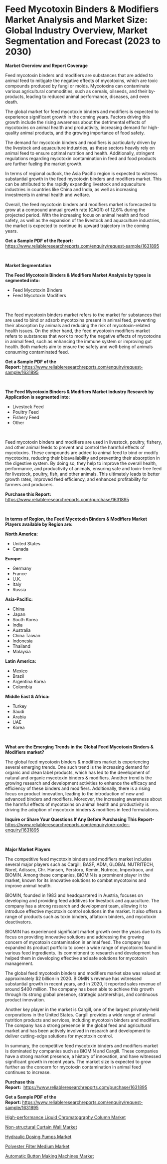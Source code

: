 <p><h1>Feed Mycotoxin Binders & Modifiers Market Analysis and Market Size: Global Industry Overview, Market Segmentation and Forecast (2023 to 2030)</h1></p><p><strong>Market Overview and Report Coverage</strong></p>
<p><p>Feed mycotoxin binders and modifiers are substances that are added to animal feed to mitigate the negative effects of mycotoxins, which are toxic compounds produced by fungi or molds. Mycotoxins can contaminate various agricultural commodities, such as cereals, oilseeds, and their by-products, leading to reduced animal performance, diseases, and even death.</p><p>The global market for feed mycotoxin binders and modifiers is expected to experience significant growth in the coming years. Factors driving this growth include the rising awareness about the detrimental effects of mycotoxins on animal health and productivity, increasing demand for high-quality animal products, and the growing importance of food safety.</p><p>The demand for mycotoxin binders and modifiers is particularly driven by the livestock and aquaculture industries, as these sectors heavily rely on animal feed to ensure optimal nutrition and health. Additionally, stringent regulations regarding mycotoxin contamination in feed and food products are further fueling the market growth.</p><p>In terms of regional outlook, the Asia Pacific region is expected to witness substantial growth in the feed mycotoxin binders and modifiers market. This can be attributed to the rapidly expanding livestock and aquaculture industries in countries like China and India, as well as increasing investments in animal health and welfare.</p><p>Overall, the feed mycotoxin binders and modifiers market is forecasted to grow at a compound annual growth rate (CAGR) of 12.6% during the projected period. With the increasing focus on animal health and food safety, as well as the expansion of the livestock and aquaculture industries, the market is expected to continue its upward trajectory in the coming years.</p></p>
<p><strong>Get a Sample PDF of the Report:</strong> <a href="https://www.reliableresearchreports.com/enquiry/request-sample/1631895">https://www.reliableresearchreports.com/enquiry/request-sample/1631895</a></p>
<p>&nbsp;</p>
<p><strong>Market Segmentation</strong></p>
<p><strong>The Feed Mycotoxin Binders & Modifiers Market Analysis by types is segmented into:</strong></p>
<p><ul><li>Feed Mycotoxin Binders</li><li>Feed Mycotoxin Modifiers</li></ul></p>
<p>&nbsp;</p>
<p><p>The feed mycotoxin binders market refers to the market for substances that are used to bind or adsorb mycotoxins present in animal feed, preventing their absorption by animals and reducing the risk of mycotoxin-related health issues. On the other hand, the feed mycotoxin modifiers market refers to substances that work to modify the negative effects of mycotoxins in animal feed, such as enhancing the immune system or improving gut health. Both markets aim to ensure the safety and well-being of animals consuming contaminated feed.</p></p>
<p><strong>Get a Sample PDF of the Report:</strong>&nbsp;<a href="https://www.reliableresearchreports.com/enquiry/request-sample/1631895">https://www.reliableresearchreports.com/enquiry/request-sample/1631895</a></p>
<p>&nbsp;</p>
<p><strong>The Feed Mycotoxin Binders & Modifiers Market Industry Research by Application is segmented into:</strong></p>
<p><ul><li>Livestock Feed</li><li>Poultry Feed</li><li>Fishery Feed</li><li>Other</li></ul></p>
<p>&nbsp;</p>
<p><p>Feed mycotoxin binders and modifiers are used in livestock, poultry, fishery, and other animal feeds to prevent and control the harmful effects of mycotoxins. These compounds are added to animal feed to bind or modify mycotoxins, reducing their bioavailability and preventing their absorption in the digestive system. By doing so, they help to improve the overall health, performance, and productivity of animals, ensuring safe and toxin-free feed for livestock, poultry, fish, and other animals. This ultimately leads to better growth rates, improved feed efficiency, and enhanced profitability for farmers and producers.</p></p>
<p><strong>Purchase this Report:</strong>&nbsp; <a href="https://www.reliableresearchreports.com/purchase/1631895">https://www.reliableresearchreports.com/purchase/1631895</a></p>
<p>&nbsp;</p>
<p><strong>In terms of Region, the Feed Mycotoxin Binders & Modifiers Market Players available by Region are:</strong></p>
<p>
    <p> <strong> North America: </strong>
        <ul>
            <li>United States</li>
            <li>Canada</li>
        </ul>
        </p> 
    <p> <strong> Europe: </strong>
        <ul>
            <li>Germany</li>
            <li>France</li>
            <li>U.K.</li>
            <li>Italy</li>
            <li>Russia</li>
        </ul>
        </p> 
    <p> <strong> Asia-Pacific: </strong>
        <ul>
            <li>China</li>
            <li>Japan</li>
            <li>South Korea</li>
            <li>India</li>
            <li>Australia</li>
            <li>China Taiwan</li>
            <li>Indonesia</li>
            <li>Thailand</li>
            <li>Malaysia</li>
        </ul>
        </p> 
    <p> <strong> Latin America: </strong>
        <ul>
            <li>Mexico</li>
            <li>Brazil</li>
            <li>Argentina Korea</li>
            <li>Colombia</li>
        </ul>
        </p> 
    <p> <strong> Middle East & Africa: </strong>
        <ul>
            <li>Turkey</li>
            <li>Saudi</li>
            <li>Arabia</li>
            <li>UAE</li>
            <li>Korea</li>
        </ul>
    </p>
    </p>
<p>&nbsp;</p>
<p><strong>What are the Emerging Trends in the Global Feed Mycotoxin Binders & Modifiers market?</strong></p>
<p><p>The global feed mycotoxin binders & modifiers market is experiencing several emerging trends. One such trend is the increasing demand for organic and clean label products, which has led to the development of natural and organic mycotoxin binders & modifiers. Another trend is the growing research and development activities to enhance the efficacy and efficiency of these binders and modifiers. Additionally, there is a rising focus on product innovation, leading to the introduction of new and advanced binders and modifiers. Moreover, the increasing awareness about the harmful effects of mycotoxins on animal health and productivity is driving the adoption of mycotoxin binders & modifiers in feed formulations.</p></p>
<p><strong>Inquire or Share Your Questions If Any Before Purchasing This Report</strong>- <a href="https://www.reliableresearchreports.com/enquiry/pre-order-enquiry/1631895">https://www.reliableresearchreports.com/enquiry/pre-order-enquiry/1631895</a></p>
<p>&nbsp;</p>
<p><strong>Major Market Players</strong></p>
<p><p>The competitive feed mycotoxin binders and modifiers market includes several major players such as Cargill, BASF, ADM, GLOBAL NUTRITECH, Norel, Adisseo, Chr. Hansen, Perstorp, Kemin, Nutreco, Impextraco, and BIOMIN. Among these companies, BIOMIN is a prominent player in the market, known for its innovative solutions to combat mycotoxins and improve animal health.</p><p>BIOMIN, founded in 1983 and headquartered in Austria, focuses on developing and providing feed additives for livestock and aquaculture. The company has a strong research and development team, allowing it to introduce effective mycotoxin control solutions in the market. It also offers a range of products such as toxin binders, aflatoxin binders, and mycotoxin deactivators.</p><p>BIOMIN has experienced significant market growth over the years due to its focus on providing innovative solutions and addressing the growing concern of mycotoxin contamination in animal feed. The company has expanded its product portfolio to cover a wide range of mycotoxins found in various feed ingredients. Its commitment to research and development has helped them in developing effective and safe solutions for mycotoxin management.</p><p>The global feed mycotoxin binders and modifiers market size was valued at approximately $2 billion in 2020. BIOMIN's revenue has witnessed substantial growth in recent years, and in 2020, it reported sales revenue of around $400 million. The company has been able to achieve this growth through its strong global presence, strategic partnerships, and continuous product innovation.</p><p>Another key player in the market is Cargill, one of the largest privately-held corporations in the United States. Cargill provides a wide range of animal nutrition products and services, including mycotoxin binders and modifiers. The company has a strong presence in the global feed and agricultural market and has been actively involved in research and development to deliver cutting-edge solutions for mycotoxin control.</p><p>In summary, the competitive feed mycotoxin binders and modifiers market is dominated by companies such as BIOMIN and Cargill. These companies have a strong market presence, a history of innovation, and have witnessed significant growth in recent years. The market size is expected to grow further as the concern for mycotoxin contamination in animal feed continues to increase.</p></p>
<p><strong>Purchase this Report:</strong>&nbsp;&nbsp;<a href="https://www.reliableresearchreports.com/purchase/1631895">https://www.reliableresearchreports.com/purchase/1631895</a></p>
<p></p>
<p><strong>Get a Sample PDF of the Report:</strong>&nbsp;<a href="https://www.reliableresearchreports.com/enquiry/request-sample/1631895">https://www.reliableresearchreports.com/enquiry/request-sample/1631895</a></p>
<p><p><a href="https://medium.com/@melissahaag/high-performance-liquid-chromatography-column-market-trends-forecast-and-competitive-analysis-to-3e117fe447c1">High-performance Liquid Chromatography Column Market</a></p><p><a href="https://medium.com/@efrenmuller/non-structural-curtain-wall-market-size-market-outlook-and-market-forecast-2023-to-2030-16eb64eb3861">Non-structural Curtain Wall Market</a></p><p><a href="https://github.com/sndrkn/Market-Research-Report-List-1/blob/main/hydraulic-dosing-pumps-market.md">Hydraulic Dosing Pumps Market</a></p><p><a href="https://medium.com/@piercehoppe2023/polyester-filter-medium-nbsp-market-focuses-on-market-share-size-and-projected-forecast-till-2030-1c7f7c68d632">Polyester Filter Medium Market</a></p><p><a href="https://github.com/amae102299/Market-Research-Report-List-1/blob/main/automatic-button-making-machines-market.md">Automatic Button Making Machines Market</a></p></p>